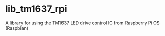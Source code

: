 # lib_tm1637_rpi

A library for using the TM1637 LED drive control IC from Raspberry Pi OS (Raspbian)

